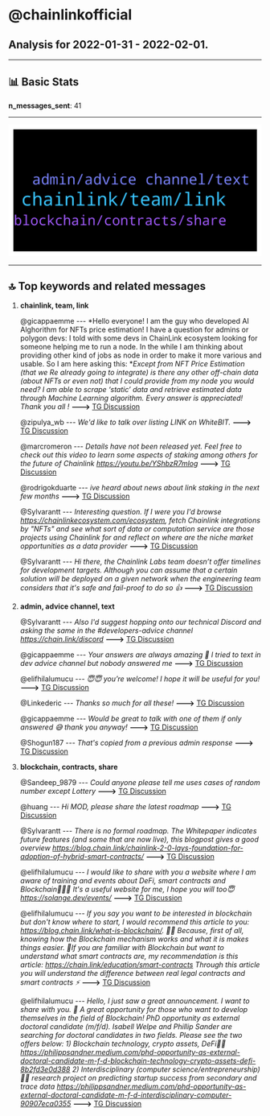 # **@chainlinkofficial**
 ## Analysis for **2022-01-31** - **2022-02-01**.

---

## 📊 **Basic Stats**

**n_messages_sent**: 41

---
![wordcloud](chainlinkofficial_1Days_wordcloud.png)

---


## 🔝 **Top keywords and related messages**

1. **chainlink, team, link**

    @gicappaemme --- *Hello everyone! I am the guy who developed AI Alghorithm for NFTs price estimation! I have a question for admins or polygon devs:  I told with some devs in ChainLink ecosystem looking for someone helping me to run a node.   In the while I am thinking about providing other kind of jobs as node in order to make it more various and usable. So I am here asking this:  **Except from NFT Price Estimation (that we Re already going to integrate) is there any other off-chain data (about NFTs or even not) that I could provide from my node you would need? I am able to scrape ‘static’ data and retrieve estimated data through Machine Learning algorithm. Every answer is appreciated! Thank you all !* **--->** [TG Discussion](https://t.me/chainlinkofficial/370676)

    @zipulya_wb --- *We'd like to talk over listing LINK on WhiteBIT.* **--->** [TG Discussion](https://t.me/chainlinkofficial/370729)

    @marcromeron --- *Details have not been released yet. Feel free to check out this video to learn some aspects of staking among others for the future of Chainlink https://youtu.be/YShbzR7mlog* **--->** [TG Discussion](https://t.me/chainlinkofficial/370744)

    @rodrigokduarte --- *ive heard about news about link staking in the next few months* **--->** [TG Discussion](https://t.me/chainlinkofficial/370742)

    @Sylvarantt --- *Interesting question. If I were you I'd browse https://chainlinkecosystem.com/ecosystem, fetch Chainlink integrations by "NFTs" and see what sort of data or computation service are those projects using Chainlink for and reflect on where are the niche market opportunities as a data provider* **--->** [TG Discussion](https://t.me/chainlinkofficial/370702)

    @Sylvarantt --- *Hi there, the Chainlink Labs team doesn’t offer timelines for development targets. Although you can assume that a certain solution will be deployed on a given network when the engineering team considers that it's safe and fail-proof to do so 👍* **--->** [TG Discussion](https://t.me/chainlinkofficial/370734)

2. **admin, advice channel, text**

    @Sylvarantt --- *Also I'd suggest hopping onto our technical Discord and asking the same in the #developers-advice channel   https://chain.link/discord* **--->** [TG Discussion](https://t.me/chainlinkofficial/370703)

    @gicappaemme --- *Your answers are always amazing 🤙 I tried to text in dev advice channel but nobody answered me* **--->** [TG Discussion](https://t.me/chainlinkofficial/370705)

    @elifhilalumucu --- *😇😇 you’re welcome! I hope it will be useful for you!* **--->** [TG Discussion](https://t.me/chainlinkofficial/370817)

    @Linkederic --- *Thanks so much for all these!* **--->** [TG Discussion](https://t.me/chainlinkofficial/370816)

    @gicappaemme --- *Would be great to talk with one of them if only answered 😅 thank you anyway!* **--->** [TG Discussion](https://t.me/chainlinkofficial/370728)

    @Shogun187 --- *That's copied from a previous admin response* **--->** [TG Discussion](https://t.me/chainlinkofficial/370577)

3. **blockchain, contracts, share**

    @Sandeep_9879 --- *Could anyone please tell me uses cases of random number except Lottery* **--->** [TG Discussion](https://t.me/chainlinkofficial/370645)

    @huang --- *Hi MOD, please share the latest roadmap* **--->** [TG Discussion](https://t.me/chainlinkofficial/370837)

    @Sylvarantt --- *There is no formal roadmap. The Whitepaper indicates future features (and some that are now live), this blogpost gives a good overview https://blog.chain.link/chainlink-2-0-lays-foundation-for-adoption-of-hybrid-smart-contracts/* **--->** [TG Discussion](https://t.me/chainlinkofficial/370841)

    @elifhilalumucu --- *I would like to share with you a website where I am aware of training and events about DeFi, smart contracts and Blockchain🎊🎊🎊  It's a useful website for me, I hope you will too😇  https://solange.dev/events/* **--->** [TG Discussion](https://t.me/chainlinkofficial/370815)

    @elifhilalumucu --- *If you say you want to be interested in blockchain but don't know where to start, I would recommend this article to you:  https://blog.chain.link/what-is-blockchain/. 🙏🏻  Because, first of all, knowing how the Blockchain mechanism works and what it is makes things easier.  🙂If you are familiar with Blockchain but want to understand what smart contracts are, my recommendation is this article: https://chain.link/education/smart-contracts  Through this article you will understand the difference between real legal contracts and smart contracts ⚡️* **--->** [TG Discussion](https://t.me/chainlinkofficial/370813)

    @elifhilalumucu --- *Hello, I just saw a great announcement.  I want to share with you.  🤩 A great opportunity for those who want to develop themselves in the field of Blockchain!   PhD opportunity as external doctoral candidate (m/f/d).  Isabell Welpe and Phillip Sander are searching for doctoral candidates in two fields. Please see the two offers below:  1) Blockchain technology, crypto assets, DeFi👌🏻  https://philippsandner.medium.com/phd-opportunity-as-external-doctoral-candidate-m-f-d-blockchain-technology-crypto-assets-defi-8b2fd3e0d388  2) Interdisciplinary (computer science/entrepreneurship) 👌🏻 research project on predicting startup success from secondary and trace data  https://philippsandner.medium.com/phd-opportunity-as-external-doctoral-candidate-m-f-d-interdisciplinary-computer-90907eca0355* **--->** [TG Discussion](https://t.me/chainlinkofficial/370811)

